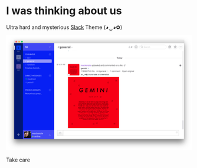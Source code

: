# I was thinking about us


Ultra hard and mysterious [Slack](https://slack.com/) Theme (◕‿◕✿)

![56](https://raw.githubusercontent.com/Fifty6/I-WAS-THINKING-ABOUT-US/master/kare.png "56")

Take care

